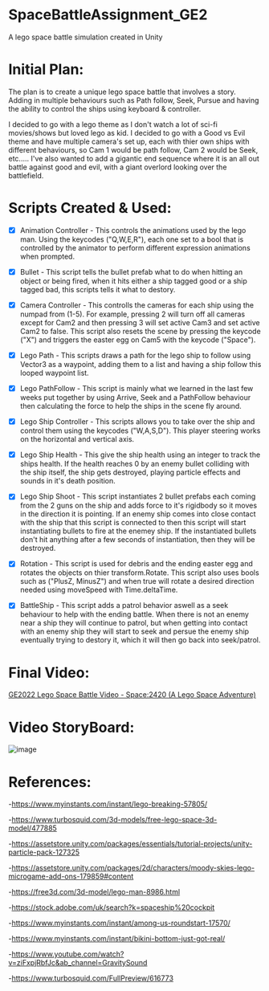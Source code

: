 # SpaceBattleAssignment_GE2
A lego space battle simulation created in Unity

# Initial Plan:
The plan is to create a unique lego space battle that involves a story. Adding in multiple behaviours such as Path follow, Seek, Pursue and having the ability to control the
ships using keyboard & controller.

I decided to go with a lego theme as I don't watch a lot of sci-fi movies/shows but loved lego as kid.
I decided to go with a Good vs Evil theme and have multiple camera's set up, each with thier own ships with different behaviours, so Cam 1 would be path follow, Cam 2 would be Seek, etc.....
I've also wanted to add a gigantic end sequence where it is an all out battle against good and evil, with a giant overlord looking over the battlefield.

# Scripts Created & Used:
- [x] Animation Controller - This controls the animations used by the lego man. Using the keycodes ("Q,W,E,R"), each one set to a bool that is controlled by the      animator to perform different expression animations when prompted. 

- [x] Bullet - This script tells the bullet prefab what to do when hitting an object or being fired, when it hits either a ship tagged good or a ship tagged bad, this scripts tells it what to destory.

- [x] Camera Controller - This controlls the cameras for each ship using the numpad from (1-5). For example, pressing 2 will turn off all cameras except for Cam2 and then pressing 3 will set active Cam3 and set active Cam2 to false. This script also resets the scene by pressing the keycode ("X") and triggers the easter egg on Cam5 with the keycode ("Space").

- [x] Lego Path - This scripts draws a path for the lego ship to follow using Vector3 as a waypoint, adding them to a list and having a ship follow this looped waypoint list.

- [x] Lego PathFollow - This script is mainly what we learned in the last few weeks put together by using Arrive, Seek and a PathFollow behaviour then calculating the force to help the ships in the scene fly around.

- [x] Lego Ship Controller - This scripts allows you to take over the ship and control them using the keycodes ("W,A,S,D"). This player steering works on the horizontal and vertical axis.

- [x] Lego Ship Health - This give the ship health using an integer to track the ships health. If the health reaches 0 by an enemy bullet colliding with the ship itself, the ship gets destroyed, playing particle effects and sounds in it's death position.

- [x] Lego Ship Shoot - This script instantiates 2 bullet prefabs each coming from the 2 guns on the ship and adds force to it's rigidbody so it moves in the direction it is pointing. If an enemy ship comes into close contact with the ship that this script is connected to then this script will start instantiating bullets to fire at the enemey ship. If the instantiated bullets don't hit anything after a few seconds of instantiation, then they will be destroyed.

- [x] Rotation - This script is used for debris and the ending easter egg and rotates the objects on thier transform.Rotate. This script also uses bools such as ("PlusZ, MinusZ") and when true will rotate a desired direction needed using moveSpeed with Time.deltaTime.

- [x] BattleShip - This script adds a patrol behavior aswell as a seek behaviour to help with the ending battle. When there is not an enemy near a ship they will continue to patrol, but when getting into contact with an enemy ship they will start to seek and persue the enemy ship eventually trying to destory it, which it will then go back into seek/patrol. 

# Final Video:
[GE2022 Lego Space Battle Video - Space:2420 (A Lego Space Adventure)](https://youtu.be/F9w7EzKUXTo "GE2022 Lego Space Battle Video-Space:2420 (A Lego Space Adventure)")

# Video StoryBoard:
![image](https://user-images.githubusercontent.com/58917936/156204979-d3bf9f4f-990f-488e-9727-4082062d3b56.png)

# References:
-https://www.myinstants.com/instant/lego-breaking-57805/

-https://www.turbosquid.com/3d-models/free-lego-space-3d-model/477885

-https://assetstore.unity.com/packages/essentials/tutorial-projects/unity-particle-pack-127325

-https://assetstore.unity.com/packages/2d/characters/moody-skies-lego-microgame-add-ons-179859#content

-https://free3d.com/3d-model/lego-man-8986.html

-https://stock.adobe.com/uk/search?k=spaceship%20cockpit

-https://www.myinstants.com/instant/among-us-roundstart-17570/

-https://www.myinstants.com/instant/bikini-bottom-just-got-real/

-https://www.youtube.com/watch?v=ziFxpjRbfJc&ab_channel=GravitySound

-https://www.turbosquid.com/FullPreview/616773

